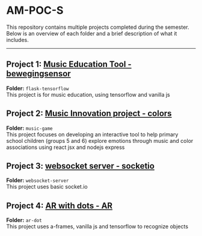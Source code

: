 # AM-POC-S

This repository contains multiple projects completed during the semester. Below is an overview of each folder and a brief description of what it includes.

---

## Project 1: [Music Education Tool - bewegingsensor](https://github.com/ranimxm/am-poc-s/tree/main/flask-tensorflow)
**Folder:** `flask-tensorflow`  
This project is for music education, using tensorflow and vanilla js

## Project 2: [Music Innovation project - colors](https://github.com/ranimxm/am-poc-s/tree/main/music-game)
**Folder:** `music-game`  
This project focuses on developing an interactive tool to help primary school children (groups 5 and 6) explore emotions through music and color associations using react jsx and nodejs express

## Project 3: [websocket server - socketio](https://github.com/ranimxm/am-poc-s/tree/main/websocket-server)
**Folder:** `websocket-server`  
This project uses basic socket.io 

## Project 4: [AR with dots - AR](https://github.com/ranimxm/am-poc-s/tree/main/ar-dot)
**Folder:** `ar-dot`  
This project uses a-frames, vanilla js and tensorflow to recognize objects
